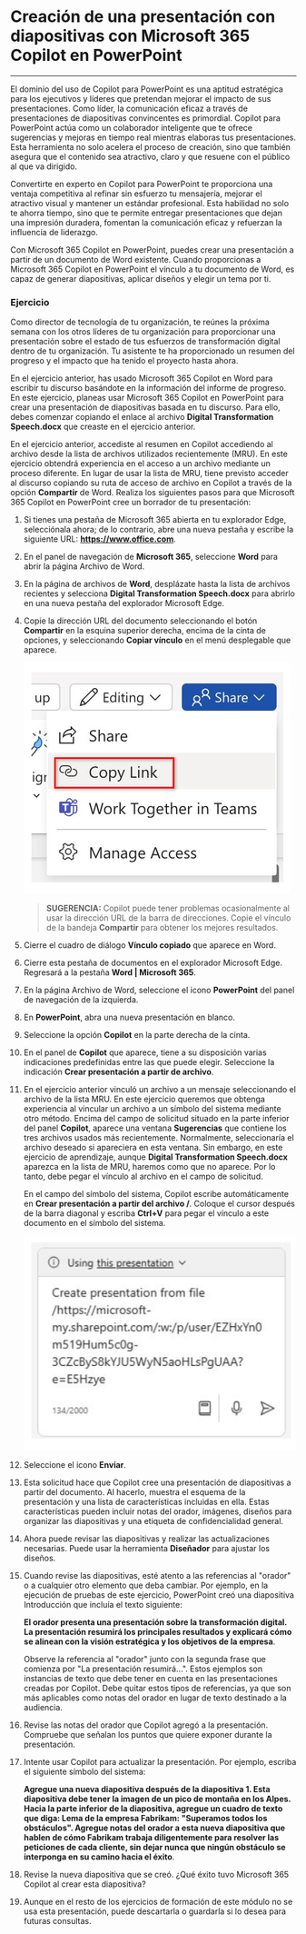 
# Creación de una presentación con diapositivas con Microsoft 365 Copilot en PowerPoint
---
El dominio del uso de Copilot para PowerPoint es una aptitud estratégica para los ejecutivos y líderes que pretendan mejorar el impacto de sus presentaciones. Como líder, la comunicación eficaz a través de presentaciones de diapositivas convincentes es primordial. Copilot para PowerPoint actúa como un colaborador inteligente que te ofrece sugerencias y mejoras en tiempo real mientras elaboras tus presentaciones. Esta herramienta no solo acelera el proceso de creación, sino que también asegura que el contenido sea atractivo, claro y que resuene con el público al que va dirigido.

Convertirte en experto en Copilot para PowerPoint te proporciona una ventaja competitiva al refinar sin esfuerzo tu mensajería, mejorar el atractivo visual y mantener un estándar profesional. Esta habilidad no solo te ahorra tiempo, sino que te permite entregar presentaciones que dejan una impresión duradera, fomentan la comunicación eficaz y refuerzan la influencia de liderazgo.

Con Microsoft 365 Copilot en PowerPoint, puedes crear una presentación a partir de un documento de Word existente. Cuando proporcionas a Microsoft 365 Copilot en PowerPoint el vínculo a tu documento de Word, es capaz de generar diapositivas, aplicar diseños y elegir un tema por ti.

### Ejercicio

Como director de tecnología de tu organización, te reúnes la próxima semana con los otros líderes de tu organización para proporcionar una presentación sobre el estado de tus esfuerzos de transformación digital dentro de tu organización. Tu asistente te ha proporcionado un resumen del progreso y el impacto que ha tenido el proyecto hasta ahora.

En el ejercicio anterior, has usado Microsoft 365 Copilot en Word para escribir tu discurso basándote en la información del informe de progreso. En este ejercicio, planeas usar Microsoft 365 Copilot en PowerPoint para crear una presentación de diapositivas basada en tu discurso. Para ello, debes comenzar copiando el enlace al archivo **Digital Transformation Speech.docx** que creaste en el ejercicio anterior.

En el ejercicio anterior, accediste al resumen en Copilot accediendo al archivo desde la lista de archivos utilizados recientemente (MRU). En este ejercicio obtendrá experiencia en el acceso a un archivo mediante un proceso diferente. En lugar de usar la lista de MRU, tiene previsto acceder al discurso copiando su ruta de acceso de archivo en Copilot a través de la opción **Compartir** de Word. Realiza los siguientes pasos para que Microsoft 365 Copilot en PowerPoint cree un borrador de tu presentación:

1.  Si tienes una pestaña de Microsoft 365 abierta en tu explorador Edge, selecciónala ahora; de lo contrario, abre una nueva pestaña y escribe la siguiente URL: **https://www.office.com**.

2.  En el panel de navegación de **Microsoft 365**, seleccione **Word** para abrir la página Archivo de Word.

3.  En la página de archivos de **Word**, desplázate hasta la lista de archivos recientes y selecciona **Digital Transformation Speech.docx** para abrirlo en una nueva pestaña del explorador Microsoft Edge.

4.  Copie la dirección URL del documento seleccionando el botón **Compartir** en la esquina superior derecha, encima de la cinta de opciones, y seleccionando **Copiar vínculo** en el menú desplegable que aparece.
    
    ![Captura de pantalla que muestra el menú Compartir y la opción Copiar vínculo resaltada.](../media/share-menu-with-copy-link-9fd1c60a.png)
    
    
     > **SUGERENCIA:** Copilot puede tener problemas ocasionalmente al usar la dirección URL de la barra de direcciones. Copie el vínculo de la bandeja **Compartir** para obtener los mejores resultados.

5.  Cierre el cuadro de diálogo **Vínculo copiado** que aparece en Word.

6.  Cierre esta pestaña de documentos en el explorador Microsoft Edge. Regresará a la pestaña **Word \| Microsoft 365**.

7.  En la página Archivo de Word, seleccione el icono **PowerPoint** del panel de navegación de la izquierda.

8.  En **PowerPoint**, abra una nueva presentación en blanco.

9.  Seleccione la opción **Copilot** en la parte derecha de la cinta.

10. En el panel de **Copilot** que aparece, tiene a su disposición varias indicaciones predefinidas entre las que puede elegir. Seleccione la indicación **Crear presentación a partir de archivo**.

11. En el ejercicio anterior vinculó un archivo a un mensaje seleccionando el archivo de la lista MRU. En este ejercicio queremos que obtenga experiencia al vincular un archivo a un símbolo del sistema mediante otro método. Encima del campo de solicitud situado en la parte inferior del panel **Copilot**, aparece una ventana **Sugerencias** que contiene los tres archivos usados más recientemente. Normalmente, seleccionaría el archivo deseado si apareciera en esta ventana. Sin embargo, en este ejercicio de aprendizaje, aunque **Digital Transformation Speech.docx** aparezca en la lista de MRU, haremos como que no aparece. Por lo tanto, debe pegar el vínculo al archivo en el campo de solicitud.
    
    En el campo del símbolo del sistema, Copilot escribe automáticamente en **Crear presentación a partir del archivo /**. Coloque el cursor después de la barra diagonal y escriba **Ctrl+V** para pegar el vínculo a este documento en el símbolo del sistema.
    
    ![Captura de pantalla que muestra el campo de la solicitud de Microsoft 365 Copilot en PowerPoint con la solicitud Crear presentación a partir del archivo y el vínculo al archivo.](../media/copilot-ppt-prompt-with-file-link-690f74ed.png)
    
12. Seleccione el icono **Enviar**.

13. Esta solicitud hace que Copilot cree una presentación de diapositivas a partir del documento. Al hacerlo, muestra el esquema de la presentación y una lista de características incluidas en ella. Estas características pueden incluir notas del orador, imágenes, diseños para organizar las diapositivas y una etiqueta de confidencialidad general.

14. Ahora puede revisar las diapositivas y realizar las actualizaciones necesarias. Puede usar la herramienta **Diseñador** para ajustar los diseños.

15. Cuando revise las diapositivas, esté atento a las referencias al "orador" o a cualquier otro elemento que deba cambiar. Por ejemplo, en la ejecución de pruebas de este ejercicio, PowerPoint creó una diapositiva Introducción que incluía el texto siguiente:
    
    **El orador presenta una presentación sobre la transformación digital. La presentación resumirá los principales resultados y explicará cómo se alinean con la visión estratégica y los objetivos de la empresa**.
    
    Observe la referencia al "orador" junto con la segunda frase que comienza por "La presentación resumirá...". Estos ejemplos son instancias de texto que debe tener en cuenta en las presentaciones creadas por Copilot. Debe quitar estos tipos de referencias, ya que son más aplicables como notas del orador en lugar de texto destinado a la audiencia.

16. Revise las notas del orador que Copilot agregó a la presentación. Compruebe que señalan los puntos que quiere exponer durante la presentación.

17. Intente usar Copilot para actualizar la presentación. Por ejemplo, escriba el siguiente símbolo del sistema:
    
    **Agregue una nueva diapositiva después de la diapositiva 1. Esta diapositiva debe tener la imagen de un pico de montaña en los Alpes. Hacia la parte inferior de la diapositiva, agregue un cuadro de texto que diga: Lema de la empresa Fabrikam: "Superamos todos los obstáculos". Agregue notas del orador a esta nueva diapositiva que hablen de cómo Fabrikam trabaja diligentemente para resolver las peticiones de cada cliente, sin dejar nunca que ningún obstáculo se interponga en su camino hacia el éxito**.

18. Revise la nueva diapositiva que se creó. ¿Qué éxito tuvo Microsoft 365 Copilot al crear esta diapositiva?

19. Aunque en el resto de los ejercicios de formación de este módulo no se usa esta presentación, puede descartarla o guardarla si lo desea para futuras consultas.

